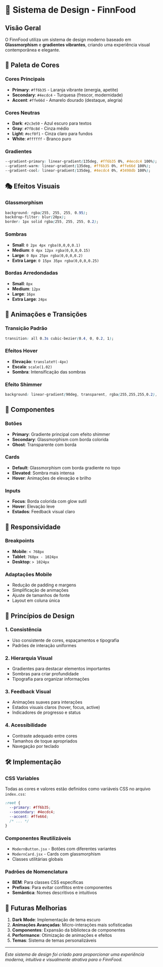 # 🎨 Sistema de Design - FinnFood

## Visão Geral
O FinnFood utiliza um sistema de design moderno baseado em **Glassmorphism** e **gradientes vibrantes**, criando uma experiência visual contemporânea e elegante.

## 🌈 Paleta de Cores

### Cores Principais
- **Primary**: `#ff6b35` - Laranja vibrante (energia, apetite)
- **Secondary**: `#4ecdc4` - Turquesa (frescor, modernidade)
- **Accent**: `#ffe66d` - Amarelo dourado (destaque, alegria)

### Cores Neutras
- **Dark**: `#2c3e50` - Azul escuro para textos
- **Gray**: `#7f8c8d` - Cinza médio
- **Light**: `#ecf0f1` - Cinza claro para fundos
- **White**: `#ffffff` - Branco puro

### Gradientes
```css
--gradient-primary: linear-gradient(135deg, #ff6b35 0%, #4ecdc4 100%);
--gradient-warm: linear-gradient(135deg, #ff6b35 0%, #ffe66d 100%);
--gradient-cool: linear-gradient(135deg, #4ecdc4 0%, #3498db 100%);
```

## 🎭 Efeitos Visuais

### Glassmorphism
```css
background: rgba(255, 255, 255, 0.95);
backdrop-filter: blur(20px);
border: 1px solid rgba(255, 255, 255, 0.2);
```

### Sombras
- **Small**: `0 2px 4px rgba(0,0,0,0.1)`
- **Medium**: `0 4px 12px rgba(0,0,0,0.15)`
- **Large**: `0 8px 25px rgba(0,0,0,0.2)`
- **Extra Large**: `0 15px 35px rgba(0,0,0,0.25)`

### Bordas Arredondadas
- **Small**: `8px`
- **Medium**: `12px`
- **Large**: `16px`
- **Extra Large**: `24px`

## 🔄 Animações e Transições

### Transição Padrão
```css
transition: all 0.3s cubic-bezier(0.4, 0, 0.2, 1);
```

### Efeitos Hover
- **Elevação**: `translateY(-4px)`
- **Escala**: `scale(1.02)`
- **Sombra**: Intensificação das sombras

### Efeito Shimmer
```css
background: linear-gradient(90deg, transparent, rgba(255,255,255,0.2), transparent);
```

## 🧩 Componentes

### Botões
- **Primary**: Gradiente principal com efeito shimmer
- **Secondary**: Glassmorphism com borda colorida
- **Ghost**: Transparente com borda

### Cards
- **Default**: Glassmorphism com borda gradiente no topo
- **Elevated**: Sombra mais intensa
- **Hover**: Animações de elevação e brilho

### Inputs
- **Focus**: Borda colorida com glow sutil
- **Hover**: Elevação leve
- **Estados**: Feedback visual claro

## 📱 Responsividade

### Breakpoints
- **Mobile**: `< 768px`
- **Tablet**: `768px - 1024px`
- **Desktop**: `> 1024px`

### Adaptações Mobile
- Redução de padding e margens
- Simplificação de animações
- Ajuste de tamanhos de fonte
- Layout em coluna única

## 🎯 Princípios de Design

### 1. Consistência
- Uso consistente de cores, espaçamentos e tipografia
- Padrões de interação uniformes

### 2. Hierarquia Visual
- Gradientes para destacar elementos importantes
- Sombras para criar profundidade
- Tipografia para organizar informações

### 3. Feedback Visual
- Animações suaves para interações
- Estados visuais claros (hover, focus, active)
- Indicadores de progresso e status

### 4. Acessibilidade
- Contraste adequado entre cores
- Tamanhos de toque apropriados
- Navegação por teclado

## 🛠️ Implementação

### CSS Variables
Todas as cores e valores estão definidos como variáveis CSS no arquivo `index.css`:

```css
:root {
  --primary: #ff6b35;
  --secondary: #4ecdc4;
  --accent: #ffe66d;
  /* ... */
}
```

### Componentes Reutilizáveis
- `ModernButton.jsx` - Botões com diferentes variantes
- `ModernCard.jsx` - Cards com glassmorphism
- Classes utilitárias globais

### Padrões de Nomenclatura
- **BEM**: Para classes CSS específicas
- **Prefixos**: Para evitar conflitos entre componentes
- **Semântica**: Nomes descritivos e intuitivos

## 🚀 Futuras Melhorias

1. **Dark Mode**: Implementação de tema escuro
2. **Animações Avançadas**: Micro-interações mais sofisticadas
3. **Componentes**: Expansão da biblioteca de componentes
4. **Performance**: Otimização de animações e efeitos
5. **Temas**: Sistema de temas personalizáveis

---

*Este sistema de design foi criado para proporcionar uma experiência moderna, intuitiva e visualmente atrativa para o FinnFood.*